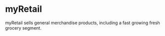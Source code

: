 # myRetail
myRetail sells general merchandise products, including a fast growing fresh grocery segment.

